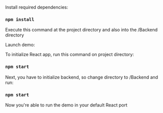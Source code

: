 Install required dependencies:

### `npm install`

Execute this command at the project directory and also into the /Backend directory

Launch demo:

To initialize React app, run this command on project directory:

### `npm start`

Next, you have to initialize backend, so change directory to /Backend and run:

### `npm start`

Now you're able to run the demo in your default React port
